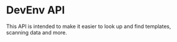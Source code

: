 # DevEnv API
This API is intended to make it easier to look up and find templates, scanning data and more.